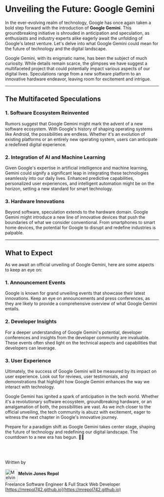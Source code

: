 # Unveiling the Future: Google Gemini

In the ever-evolving realm of technology, Google has once again taken a bold step forward with the introduction of **Google Gemini**. This groundbreaking initiative is shrouded in anticipation and speculation, as enthusiasts and industry experts alike eagerly await the unfolding of Google's latest venture. Let's delve into what Google Gemini could mean for the future of technology and the digital landscape.

Google Gemini, with its enigmatic name, has been the subject of much curiosity. While details remain scarce, the glimpses we have suggest a multifaceted project that could potentially impact various aspects of our digital lives. Speculations range from a new software platform to an innovative hardware endeavor, leaving room for excitement and intrigue.

---

## **The Multifaceted Speculations**

### **1. Software Ecosystem Reinvented**

Rumors suggest that Google Gemini might mark the advent of a new software ecosystem. With Google's history of shaping operating systems like Android, the possibilities are endless. Whether it's an evolution of existing platforms or an entirely new operating system, users can anticipate a redefined digital experience.

### **2. Integration of AI and Machine Learning**

Given Google's expertise in artificial intelligence and machine learning, Gemini could signify a significant leap in integrating these technologies seamlessly into our daily lives. Enhanced predictive capabilities, personalized user experiences, and intelligent automation might be on the horizon, setting a new standard for smart technology.

### **3. Hardware Innovations**

Beyond software, speculation extends to the hardware domain. Google Gemini might introduce a new line of innovative devices that push the boundaries of what we consider conventional. From smartphones to smart home devices, the potential for Google to disrupt and redefine industries is palpable.

---

## **What to Expect**

As we await an official unveiling of Google Gemini, here are some aspects to keep an eye on:

### **1. Announcement Events**

Google is known for grand unveiling events that showcase their latest innovations. Keep an eye on announcements and press conferences, as they are likely to provide a comprehensive overview of what Google Gemini entails.

### **2. Developer Insights**

For a deeper understanding of Google Gemini's potential, developer conferences and insights from the developer community are invaluable. These events often shed light on the technical aspects and capabilities that developers can leverage.

### **3. User Experience**

Ultimately, the success of Google Gemini will be measured by its impact on user experience. Look out for reviews, user testimonials, and demonstrations that highlight how Google Gemini enhances the way we interact with technology.


Google Gemini has ignited a spark of anticipation in the tech world. Whether it's a revolutionary software ecosystem, groundbreaking hardware, or an amalgamation of both, the possibilities are vast. As we inch closer to the official unveiling, the tech community is abuzz with excitement, eager to witness the next chapter in Google's innovative journey.

Prepare for a paradigm shift as Google Gemini takes center stage, shaping the future of technology and redefining our digital landscape. The countdown to a new era has begun. 🚀🌐

<br><br><br>
Written by

<img src="https://mrepol742.github.io/images/melvin-jones-repol.circle.png" align="left" width="40px" alt="Melvin Jones Repol Picture"/>

#### Melvin Jones Repol
Freelance Software Engineer & Full Stack Web Developer <br>
[https://mrepol742.github.io](https://mrepol742.github.io)